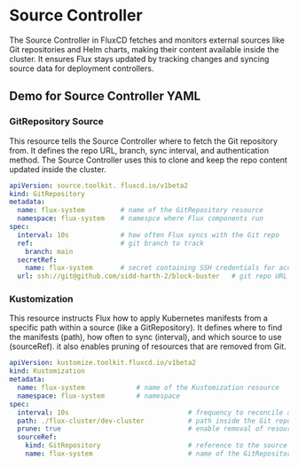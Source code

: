 # Source Controller 

The Source Controller in FluxCD fetches and monitors external sources like Git repositories and Helm charts, making their content available inside the cluster. It ensures Flux stays updated by tracking changes and syncing source data for deployment controllers. 


## Demo for Source Controller YAML 

### GitRepository Source 

This resource tells the Source Controller where to fetch the Git repository from. It defines the repo URL, branch, sync interval, and authentication method. The Source Controller uses this to clone and keep the repo content updated inside the cluster. 

```yml 
apiVersion: source.toolkit. fluxcd.io/v1beta2
kind: GitRepository
metadata:
  name: flux-system         # name of the GitRepository resource
  namespace: flux-system    # namespce where Flux components run 
spec:                       
  interval: 10s             # how often Flux syncs with the Git repo
  ref:                      # git branch to track 
    branch: main            
  secretRef:
    name: flux-system       # secret containing SSH credentials for access 
  url: ssh://git@github.com/sidd-harth-2/block-buster   # git repo URL 

```


### Kustomization 

This resource instructs Flux how to apply Kubernetes manifests from a specific path within a source (like a GitRepository). It defines where to find the manifests (path), how often to sync (interval), and which source to use (sourceRef). it also enables pruning of resources that are removed from Git. 

```yml
apiVersion: kustomize.toolkit.fluxcd.io/v1beta2
kind: Kustomization
metadata: 
  name: flux-system             # name of the Kustomization resource
  namespace: flux-system        # namespace 
spec:
  interval: 10s                              # frequency to reconcile and apply changes 
  path: ./flux-cluster/dev-cluster           # path inside the Git repo with manifests 
  prune: true                                # enable removal of resources not in manifests
  sourceRef:
    kind: GitRepository                      # reference to the source kind 
    name: flux-system                        # name of the GitRepository to use 
```

